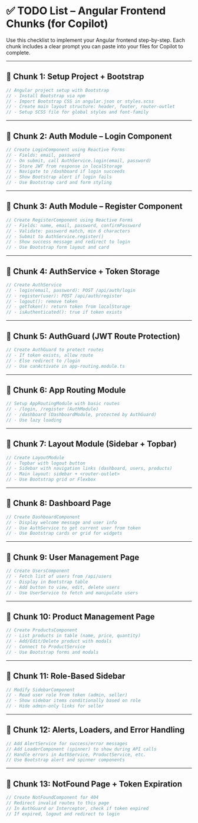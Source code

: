 # ✅ TODO List – Angular Frontend Chunks (for Copilot)

Use this checklist to implement your Angular frontend step-by-step.
Each chunk includes a clear prompt you can paste into your files for Copilot to complete.

---

## 🔹 Chunk 1: Setup Project + Bootstrap

```ts
// Angular project setup with Bootstrap
// - Install Bootstrap via npm
// - Import Bootstrap CSS in angular.json or styles.scss
// - Create main layout structure: header, footer, router-outlet
// - Setup SCSS file for global styles and font-family
```

---

## 🔹 Chunk 2: Auth Module – Login Component

```ts
// Create LoginComponent using Reactive Forms
// - Fields: email, password
// - On submit, call AuthService.login(email, password)
// - Store JWT from response in localStorage
// - Navigate to /dashboard if login succeeds
// - Show Bootstrap alert if login fails
// - Use Bootstrap card and form styling
```

---

## 🔹 Chunk 3: Auth Module – Register Component

```ts
// Create RegisterComponent using Reactive Forms
// - Fields: name, email, password, confirmPassword
// - Validate: password match, min 6 characters
// - Submit to AuthService.register()
// - Show success message and redirect to login
// - Use Bootstrap form layout and card
```

---

## 🔹 Chunk 4: AuthService + Token Storage

```ts
// Create AuthService
// - login(email, password): POST /api/auth/login
// - register(user): POST /api/auth/register
// - logout(): remove token
// - getToken(): return token from localStorage
// - isAuthenticated(): true if token exists
```

---

## 🔹 Chunk 5: AuthGuard (JWT Route Protection)

```ts
// Create AuthGuard to protect routes
// - If token exists, allow route
// - Else redirect to /login
// - Use canActivate in app-routing.module.ts
```

---

## 🔹 Chunk 6: App Routing Module

```ts
// Setup AppRoutingModule with basic routes
// - /login, /register (AuthModule)
// - /dashboard (DashboardModule, protected by AuthGuard)
// - Use lazy loading
```

---

## 🔹 Chunk 7: Layout Module (Sidebar + Topbar)

```ts
// Create LayoutModule
// - Topbar with logout button
// - Sidebar with navigation links (dashboard, users, products)
// - Main layout: sidebar + <router-outlet>
// - Use Bootstrap grid or Flexbox
```

---

## 🔹 Chunk 8: Dashboard Page

```ts
// Create DashboardComponent
// - Display welcome message and user info
// - Use AuthService to get current user from token
// - Use Bootstrap cards or grid for widgets
```

---

## 🔹 Chunk 9: User Management Page

```ts
// Create UsersComponent
// - Fetch list of users from /api/users
// - Display in Bootstrap table
// - Add button to view, edit, delete users
// - Use UserService to fetch and manipulate users
```

---

## 🔹 Chunk 10: Product Management Page

```ts
// Create ProductsComponent
// - List products in table (name, price, quantity)
// - Add/Edit/Delete product with modals
// - Connect to ProductService
// - Use Bootstrap forms and modals
```

---

## 🔹 Chunk 11: Role-Based Sidebar

```ts
// Modify SidebarComponent
// - Read user role from token (admin, seller)
// - Show sidebar items conditionally based on role
// - Hide admin-only links for seller
```

---

## 🔹 Chunk 12: Alerts, Loaders, and Error Handling

```ts
// Add AlertService for success/error messages
// Add LoaderComponent (spinner) to show during API calls
// Handle errors in AuthService, ProductService, etc.
// Use Bootstrap alert and spinner components
```

---

## 🔹 Chunk 13: NotFound Page + Token Expiration

```ts
// Create NotFoundComponent for 404
// Redirect invalid routes to this page
// In AuthGuard or Interceptor, check if token expired
// If expired, logout and redirect to login
```
